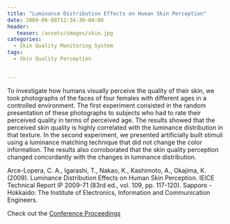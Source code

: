 ```yaml
---
title: "Luminance Distribution Effects on Human Skin Perception"
date: 2009-06-08T12:34:30-04:00
header:
   teaser: /assets/images/skin.jpg
categories:
  - Skin Quality Monitoring System
tags:
  - Skin Quality Perception


---
```


To investigate how humans visually perceive the quality of their skin, we took photographs of the 
faces of four females with different ages in a controlled environment. The first experiment consisted 
in the random presentation of these photographs to subjects who had to rate their perceived quality in
 terms of perceived age. The results showed that the perceived skin quality is highly correlated with 
 the luminance distribution in that texture. In the second experiment, we presented artificially built 
 stimuli using a luminance matching technique that did not change the color information. The results 
 also corroborated that the skin quality perception changed concordantly with the changes in luminance 
 distribution.

Arce-Lopera, C. A., Igarashi, T., Nakao, K., Kashimoto, A., Okajima, K. (2009). 
Luminance Distribution Effects on Human Skin Perception. IEICE Technical Report IP 2009-71 (83rd ed., vol. 109, pp. 117-120). 
Sapporo - Hokkaido: The Institute of Electronics, Information and Communication Engineers.

Check out the [Conference Proceedings][URL] 

[URL]:   https://www.ieice.org/ken/paper/200906161aN4/eng/